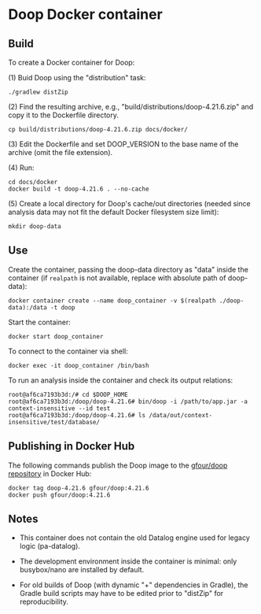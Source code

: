 # Doop Docker container #

## Build ##

To create a Docker container for Doop:

(1) Buid Doop using the "distribution" task:

```
./gradlew distZip
```

(2) Find the resulting archive, e.g.,
"build/distributions/doop-4.21.6.zip" and copy it to the Dockerfile
directory.

```
cp build/distributions/doop-4.21.6.zip docs/docker/
```

(3) Edit the Dockerfile and set DOOP_VERSION to the base name of the
archive (omit the file extension).

(4) Run:

```
cd docs/docker
docker build -t doop-4.21.6 . --no-cache
```

(5) Create a local directory for Doop's cache/out directories (needed
since analysis data may not fit the default Docker filesystem size
limit):

```
mkdir doop-data
```

## Use ##

Create the container, passing the doop-data directory as "data" inside
the container (if `realpath` is not available, replace with absolute
path of doop-data):

```
docker container create --name doop_container -v $(realpath ./doop-data):/data -t doop
```

Start the container:
```
docker start doop_container
```

To connect to the container via shell:

```
docker exec -it doop_container /bin/bash
```

To run an analysis inside the container and check its output
relations:

```
root@af6ca7193b3d:/# cd $DOOP_HOME
root@af6ca7193b3d:/doop/doop-4.21.6# bin/doop -i /path/to/app.jar -a context-insensitive --id test
root@af6ca7193b3d:/doop/doop-4.21.6# ls /data/out/context-insensitive/test/database/
```

## Publishing in Docker Hub ##

The following commands publish the Doop image to the [gfour/doop repository](https://hub.docker.com/r/gfour/doop) in Docker Hub:

```
docker tag doop-4.21.6 gfour/doop:4.21.6
docker push gfour/doop:4.21.6
```

## Notes ##

* This container does not contain the old Datalog engine used for
  legacy logic (pa-datalog).

* The development environment inside the container is minimal: only
  busybox/nano are installed by default.

* For old builds of Doop (with dynamic "+" dependencies in Gradle),
  the Gradle build scripts may have to be edited prior to "distZip"
  for reproducibility.
